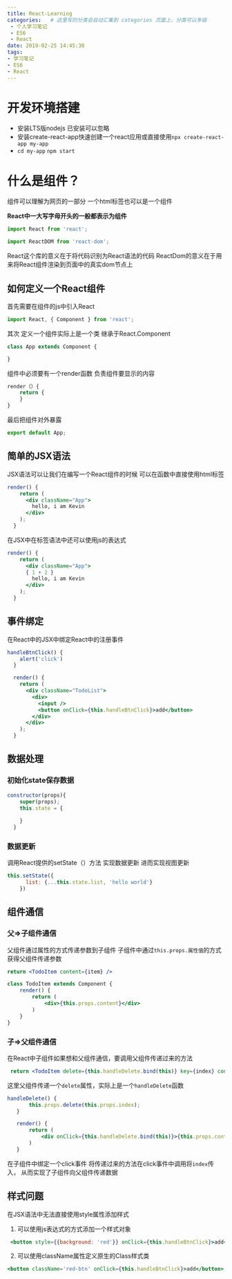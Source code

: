 ```yaml
---
title: React-Learning
categories:   # 这里写的分类会自动汇集到 categories 页面上，分类可以多级
 - 个人学习笔记
 - ES6
 - React
date: 2019-02-25 14:45:30
tags:
- 学习笔记
- ES6
- React
---
```


# 开发环境搭建
* 安装LTS版nodejs 已安装可以忽略
* 安装create-react-app快速创建一个react应用或直接使用`npx create-react-app my-app`
* `cd my-app`
   `npm start`

# 什么是组件？
组件可以理解为网页的一部分
一个html标签也可以是一个组件

**React中一大写字母开头的一般都表示为组件**
``` jsx
import React from 'react';
```
``` jsx
import ReactDOM from 'react-dom';
```

React这个库的意义在于将代码识别为React语法的代码
ReactDom的意义在于用来将React组件渲染到页面中的真实dom节点上

## 如何定义一个React组件
首先需要在组件的js中引入React
``` jsx
import React, { Component } from 'react';
```

其次 定义一个组件实际上是一个类 继承于React.Component
``` jsx
class App extends Component {

}
```

组件中必须要有一个render函数 负责组件要显示的内容

``` jsx
render（）{
	return {
	}
}
```

最后把组件对外暴露
``` jsx
export default App;
```

## 简单的JSX语法
JSX语法可以让我们在编写一个React组件的时候 可以在函数中直接使用html标签
``` jsx
render() {
    return (
      <div className="App">
        hello, i am Kevin
      </div>
    );
  }
  ```
在JSX中在标签语法中还可以使用js的表达式
``` jsx
render() {
    return (
      <div className="App">
	  { 1 + 2 }
        hello, i am Kevin
      </div>
    );
  }
```
## 事件绑定
在React中的JSX中绑定React中的注册事件
``` jsx
handleBtnClick() {
    alert('click')
  }

  render() {
    return (
      <div className="TodoList">
        <div>
          <input />
          <button onClick={this.handleBtnClick}>add</button>
        </div>
      </div>
    );
  }
```
## 数据处理
### 初始化state保存数据
``` jsx
constructor(props){
    super(props);
    this.state = {
      
    }
  }
```

### 数据更新
调用React提供的setState（）方法 实现数据更新 进而实现视图更新
``` jsx
this.setState({
      list: {...this.state.list, 'hello world'}
    })
```
## 组件通信

### 父=>子组件通信
父组件通过属性的方式传递参数到子组件
子组件中通过`this.props.属性值`的方式获得父组件传递参数
``` jsx
return <TodoItem content={item} />
```
``` jsx
class TodoItem extends Component {
	render() {
		return (
			<div>{this.props.content}</div>
		)
	}
}
```
### 子=>父组件通信
在React中子组件如果想和父组件通信，要调用父组件传递过来的方法
``` jsx
 return <TodoItem delete={this.handleDelete.bind(this)} key={index} content={item} index={index} />
 ```
 这里父组件传递一个`delete`属性，实际上是一个`handleDelete`函数
 
 ``` jsx
 handleDelete() {
		this.props.delete(this.props.index);
	}

	render() {
		return (
			<div onClick={this.handleDelete.bind(this)}>{this.props.content}</div>
		)
	}
```
在子组件中绑定一个click事件 将传递过来的方法在click事件中调用将`index`传入， 从而实现了子组件向父组件传递数据

## 样式问题
在JSX语法中无法直接使用style属性添加样式

1. 可以使用js表达式的方式添加一个样式对象
``` jsx
 <button style={{background: 'red'}} onClick={this.handleBtnClick}>add</button>
 ```
2. 可以使用className属性定义原生的Class样式类

 ``` jsx
 <button className='red-btn' onClick={this.handleBtnClick}>add</button>
 ```
